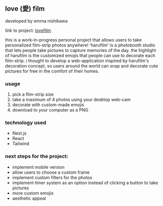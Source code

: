 ## love (愛) film

developed by emma nishikawa

link to project: [lovefilm](https://lovefilm-six.vercel.app/)

this is a work-in-progress personal project that allows users to take personalized film-strip photos anywhere!
'harufilm' is a photobooth studio that lets people take pictures to capture memories of the day. the highlight of harufilm is the customized emojis that people can use to decorate each film-strip. i thought to develop a web-application inspired by harufilm's decoration concept, so users around the world can snap and decorate cute pictures for free in the comfort of their homes.

### usage

1. pick a film-strip size
2. take a maximum of 4 photos using your desktop web-cam
3. decorate with custom-made emojis
4. download to your computer as a PNG

### technology used

- Next.js
- React
- Tailwind

### next steps for the project:

- implement mobile version
- allow users to choose a custom frame
- implement custom filters for the photos
- implement timer system as an option instead of clicking a button to take pictures
- more custom emojis
- aesthetic appeal